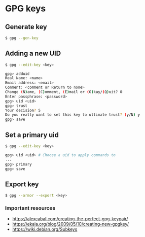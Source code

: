# GPG keys

## Generate key

```sh
$ gpg --gen-key
```

## Adding a new UID

```sh
$ gpg --edit-key <key>

gpg> adduid
Real Name: <name>
Email address: <email>
Comment: <comment or Return to none>
Change (N)ame, (C)omment, (E)mail or (O)kay/(Q)uit? O
Enter passphrase: <password>
gpg> uid <uid>
gpg> trust
Your decision? 5
Do you really want to set this key to ultimate trust? (y/N) y
gpg> save
```

## Set a primary uid

```sh
$ gpg --edit-key <key>

gpg> uid <uid> # Choose a uid to apply commands to
...
gpg> primary
gpg> save
```

## Export key

```sh
$ gpg --armor --export <key>
```

### Important resources

- https://alexcabal.com/creating-the-perfect-gpg-keypair/
- https://ekaia.org/blog/2009/05/10/creating-new-gpgkey/
- https://wiki.debian.org/Subkeys

